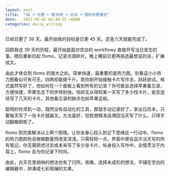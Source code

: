 ```yaml
---
layout: post
title:  "S6 + 日更 + 第39天 + 日日 + 我的日更模式"
date:   2021-09-02 02:49:55 +0800
categories: daily_writing
---
```


已经日更了 39 天。最开始我的目标是日更 45 天。还差六天就能完成了。

回顾我这 39 天的历程，最开始是面对空白的 workflowy 直接开写当日发生的事。随后重新捡起 flomo，记录点滴碎片。晚上睡前日更再挑选最想说的话，扩展成文。

由此才体会到 flomo 的强大之处。简单快速，最重要的是热力图。别看这小小热力图看似可有可无，四两却能拨千斤。若你刚开始接触卡片写作法，跃跃欲试。格式虽然写好了，但如何在一个面板上看到所有的记录？你可能会选择苹果备忘录，方便快捷，苹果生态下同步特别快。但却无从得知某一天写了多少找卡片，是否连续写了几天的卡片。其他备忘录的缺点也如苹果这般。

聪明的你灵机一动，既然没有自动化的工具，那就手动记录好了。拿出日历本，只要每天写了一张卡片就画叉。方法虽好，但若想精准追溯回当天写了什么，只得手动翻箱倒柜了。

flomo 则完美解决以上两个困境。让你全身心投入到记下思绪这一行动中。flomo 的热力图颜色会根据数量而改变深浅。只需轻轻一点，界面中便会显示当天写的所有笔记。你无需顾虑过去或未来写了多少张卡片，纵身投入写作中，全情贯注于内容上。flomo 会为你记录下时间。

由此，白天花里胡哨的想法也有了归所。夜晚，选择未成形的想法，平铺在空白的编辑器中，拼凑成七彩斑斓的文章。



